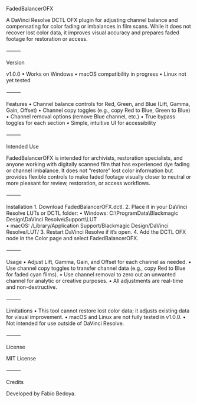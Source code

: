 FadedBalancerOFX

A DaVinci Resolve DCTL OFX plugin for adjusting channel balance and compensating for color fading or imbalances in film scans. While it does not recover lost color data, it improves visual accuracy and prepares faded footage for restoration or access.

⸻

Version

v1.0.0
	•	Works on Windows
	•	macOS compatibility in progress
	•	Linux not yet tested

⸻

Features
	•	Channel balance controls for Red, Green, and Blue (Lift, Gamma, Gain, Offset)
	•	Channel copy toggles (e.g., copy Red to Blue, Green to Blue)
	•	Channel removal options (remove Blue channel, etc.)
	•	True bypass toggles for each section
	•	Simple, intuitive UI for accessibility

⸻

Intended Use

FadedBalancerOFX is intended for archivists, restoration specialists, and anyone working with digitally scanned film that has experienced dye fading or channel imbalance.
It does not “restore” lost color information but provides flexible controls to make faded footage visually closer to neutral or more pleasant for review, restoration, or access workflows.

⸻

Installation
	1.	Download FadedBalancerOFX.dctl.
	2.	Place it in your DaVinci Resolve LUTs or DCTL folder:
	•	Windows:
C:\ProgramData\Blackmagic Design\DaVinci Resolve\Support\LUT\
	•	macOS:
/Library/Application Support/Blackmagic Design/DaVinci Resolve/LUT/
	3.	Restart DaVinci Resolve if it’s open.
	4.	Add the DCTL OFX node in the Color page and select FadedBalancerOFX.

⸻

Usage
	•	Adjust Lift, Gamma, Gain, and Offset for each channel as needed.
	•	Use channel copy toggles to transfer channel data (e.g., copy Red to Blue for faded cyan films).
	•	Use channel removal to zero out an unwanted channel for analytic or creative purposes.
	•	All adjustments are real-time and non-destructive.

⸻

Limitations
	•	This tool cannot restore lost color data; it adjusts existing data for visual improvement.
	•	macOS and Linux are not fully tested in v1.0.0.
	•	Not intended for use outside of DaVinci Resolve.

⸻

License

MIT License

⸻

Credits

Developed by Fabio Bedoya.
